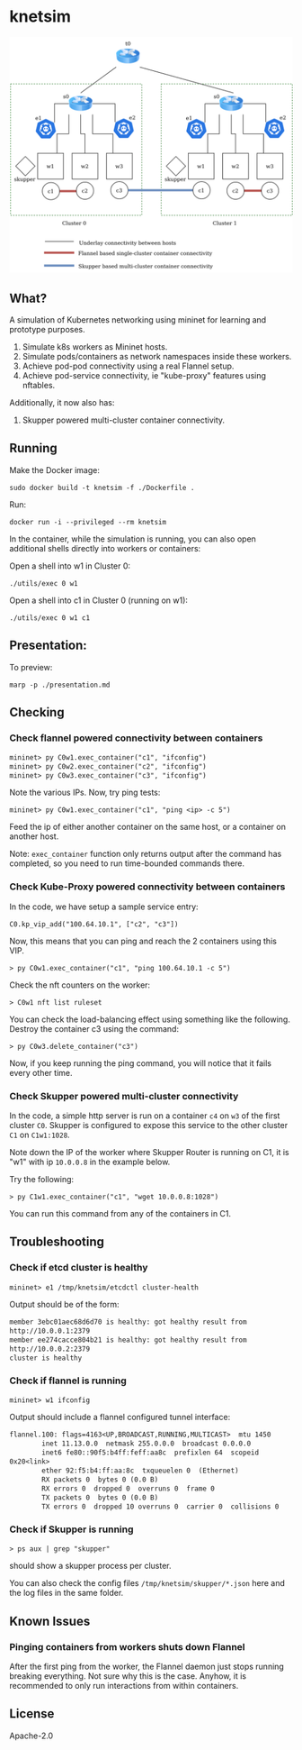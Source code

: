# knetsim

![Architecture Schema](./imgs/schema.png)

## What?

A simulation of Kubernetes networking using mininet for learning and prototype purposes.

1. Simulate k8s workers as Mininet hosts.
2. Simulate pods/containers as network namespaces inside these workers.
3. Achieve pod-pod connectivity using a real Flannel setup.
4. Achieve pod-service connectivity, ie "kube-proxy" features using nftables.

Additionally, it now also has:

1. Skupper powered multi-cluster container connectivity.

## Running

Make the Docker image:
```
sudo docker build -t knetsim -f ./Dockerfile .
```

Run:
```
docker run -i --privileged --rm knetsim
```

In the container, while the simulation is running, you can also open additional shells directly into workers or containers:

Open a shell into w1 in Cluster 0:
```
./utils/exec 0 w1
```
Open a shell into c1 in Cluster 0 (running on w1):
```
./utils/exec 0 w1 c1
```

## Presentation:

To preview:
```
marp -p ./presentation.md
```

## Checking

### Check flannel powered connectivity between containers

```
mininet> py C0w1.exec_container("c1", "ifconfig")
mininet> py C0w2.exec_container("c2", "ifconfig")
mininet> py C0w3.exec_container("c3", "ifconfig")
```

Note the various IPs. Now, try ping tests:

```
mininet> py C0w1.exec_container("c1", "ping <ip> -c 5")
```
Feed the ip of either another container on the same host, or a container on another host.

Note: `exec_container` function only returns output after the command has completed, so you need to run time-bounded commands there.

### Check Kube-Proxy powered connectivity between containers

In the code, we have setup a sample service entry:
```
C0.kp_vip_add("100.64.10.1", ["c2", "c3"])
```

Now, this means that you can ping and reach the 2 containers using this VIP.

```
> py C0w1.exec_container("c1", "ping 100.64.10.1 -c 5")
```

Check the nft counters on the worker:
```
> C0w1 nft list ruleset
```

You can check the load-balancing effect using something like the following. Destroy the container c3 using the command:
```
> py C0w3.delete_container("c3")
```
Now, if you keep running the ping command, you will notice that it fails every other time.

### Check Skupper powered multi-cluster connectivity

In the code, a simple http server is run on a container `c4` on `w3` of the first cluster `C0`. Skupper is configured to expose this service to the other cluster `C1` on `C1w1:1028`.

Note down the IP of the worker where Skupper Router is running on C1, it is "w1" with ip `10.0.0.8` in the example below.

Try the following:
```
> py C1w1.exec_container("c1", "wget 10.0.0.8:1028")
```
You can run this command from any of the containers in C1.

## Troubleshooting

### Check if etcd cluster is healthy

```
mininet> e1 /tmp/knetsim/etcdctl cluster-health
```

Output should be of the form:
```
member 3ebc01aec68d6d70 is healthy: got healthy result from http://10.0.0.1:2379
member ee274cacce804b21 is healthy: got healthy result from http://10.0.0.2:2379
cluster is healthy
```

### Check if flannel is running

```
mininet> w1 ifconfig
```

Output should include a flannel configured tunnel interface:
```
flannel.100: flags=4163<UP,BROADCAST,RUNNING,MULTICAST>  mtu 1450
        inet 11.13.0.0  netmask 255.0.0.0  broadcast 0.0.0.0
        inet6 fe80::90f5:b4ff:feff:aa8c  prefixlen 64  scopeid 0x20<link>
        ether 92:f5:b4:ff:aa:8c  txqueuelen 0  (Ethernet)
        RX packets 0  bytes 0 (0.0 B)
        RX errors 0  dropped 0  overruns 0  frame 0
        TX packets 0  bytes 0 (0.0 B)
        TX errors 0  dropped 10 overruns 0  carrier 0  collisions 0
```

### Check if Skupper is running

```
> ps aux | grep "skupper"
```
should show a skupper process per cluster.

You can also check the config files `/tmp/knetsim/skupper/*.json` here and the log files in the same folder.

## Known Issues

### Pinging containers from workers shuts down Flannel

After the first ping from the worker, the Flannel daemon just stops running breaking everything. Not sure why this is the case. Anyhow, it is recommended to only run interactions from within containers.

## License

Apache-2.0
